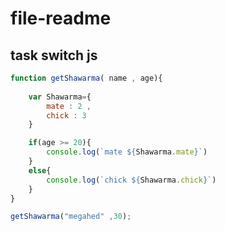 # file-readme

## task switch js
```JavaScript
function getShawarma( name , age){
    
    var Shawarma={
        mate : 2 ,
        chick : 3
    }

    if(age >= 20){
        console.log(`mate ${Shawarma.mate}`)
    }
    else{
        console.log(`chick ${Shawarma.chick}`)
    }
}

getShawarma("megahed" ,30);

```
